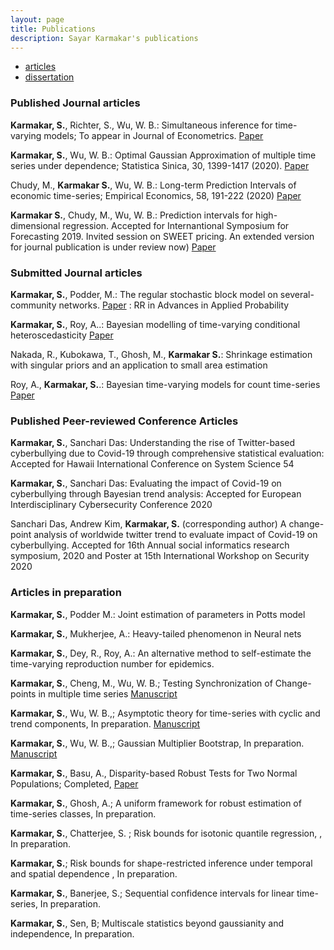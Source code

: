 ```yaml
---
layout: page
title: Publications
description: Sayar Karmakar's publications
---
```


<div class="navbar">
    <div class="navbar-inner">
        <ul class="nav">
            <li><a href="#articles">articles</a></li>
            <li><a href="#thesis">dissertation</a></li>
        </ul>
    </div>
</div>


### <a name="articles"></a>Published Journal articles

**Karmakar, S.**, Richter, S., Wu, W. B.: Simultaneous inference for time-varying models; To appear in Journal of Econometrics. 
[Paper](https://arxiv.org/abs/2011.13157) 

**Karmakar, S.**, Wu, W. B.: Optimal Gaussian Approximation of multiple time series under dependence; Statistica Sinica, 30, 1399-1417 (2020). [Paper](doi.org/10.5705/ss.202017.0303) 

Chudy, M., **Karmakar S.**, Wu, W. B.: Long-term Prediction Intervals of economic time-series; Empirical Economics, 58, 191-222 (2020) [Paper](https://doi.org/10.1007/s00181-019-01689-2) 

**Karmakar S.**, Chudy, M., Wu, W. B.: Prediction intervals for high-dimensional regression. Accepted for Internantional Symposium for Forecasting 2019. Invited session on SWEET pricing. An extended version for journal publication is under review now) [Paper](https://sayarkarmakar.github.io/publications/sayar4.pdf) 


### <a name="articles"></a>Submitted Journal articles
**Karmakar, S.**, Podder, M.: The regular stochastic block model on several-community networks. [Paper](https://arxiv.org/abs/2002.05577) : RR in Advances in Applied Probability

**Karmakar, S.**, Roy, A..: Bayesian modelling of time-varying conditional heteroscedasticity [Paper](https://arxiv.org/abs/2009.06007) 

Nakada, R., Kubokawa, T., Ghosh, M., **Karmakar S.**: Shrinkage estimation with singular priors and an application to small area estimation

Roy, A., **Karmakar, S.**.: Bayesian time-varying models for count time-series [Paper](https://arxiv.org/abs/2009.07634) 

### <a name="articles"></a> Published Peer-reviewed Conference Articles 

**Karmakar, S.**, Sanchari Das: Understanding the rise of Twitter-based cyberbullying due to Covid-19 through comprehensive statistical evaluation: Accepted for Hawaii International Conference on System Science 54 

**Karmakar, S.**, Sanchari Das: Evaluating the impact of Covid-19 on cyberbullying through Bayesian trend analysis: Accepted for European Interdisciplinary Cybersecurity Conference 2020

Sanchari Das, Andrew Kim, **Karmakar, S.** (corresponding author) A change-point analysis of worldwide twitter trend to evaluate impact of Covid-19 on cyberbullying. Accepted for 16th Annual social informatics research symposium, 2020 and Poster at 15th International Workshop on Security 2020

### <a name="articles"></a> Articles in preparation

**Karmakar, S.**, Podder M.: Joint estimation of parameters in Potts model

**Karmakar, S.**, Mukherjee, A.: Heavy-tailed phenomenon in Neural nets

**Karmakar, S.**, Dey, R., Roy, A.: An alternative method to self-estimate the time-varying reproduction number for epidemics.

**Karmakar, S.**, Cheng, M., Wu, W. B.; Testing Synchronization of Change-points in multiple time series [Manuscript](../publications/sayar5.pdf)

**Karmakar, S.**, Wu, W. B.,; Asymptotic theory for time-series with cyclic and trend components, In preparation. [Manuscript](../publications/sayar6.pdf)

**Karmakar, S.**, Wu, W. B.,; Gaussian Multiplier Bootstrap, In preparation. [Manuscript](../publications/sayar7.pdf)

**Karmakar, S.**, Basu, A., Disparity-based Robust Tests for Two Normal
Populations; Completed, [Paper](../publications/sayarrobust.pdf) 

**Karmakar, S.**, Ghosh, A.; A uniform framework for robust estimation of time-series classes, In preparation. 

**Karmakar, S.**, Chatterjee, S. ;  Risk bounds for isotonic quantile regression, , In preparation. 

**Karmakar, S.**;  Risk bounds for shape-restricted inference under temporal and spatial dependence , In preparation. 

**Karmakar, S.**, Banerjee, S.; Sequential confidence intervals for linear time-series, In preparation. 

**Karmakar, S.**, Sen, B; Multiscale statistics beyond gaussianity and independence, In preparation. 





